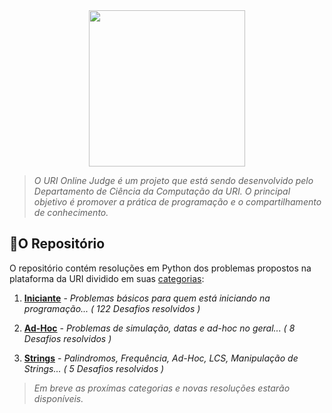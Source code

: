 <div align="center">
    <a href="https://www.urionlinejudge.com.br/judge/en/login">
        <img src="https://res.cloudinary.com/mts-cloud/image/upload/v1571330939/uri-judge/logo-uri_sjvujf.png" width="250px" />
    </a>
</div>

> _O URI Online Judge é um projeto que está sendo desenvolvido pelo Departamento de Ciência da Computação da URI. O principal objetivo é promover a prática de programação e o compartilhamento de conhecimento._

## 📁O Repositório
O repositório contém resoluções em Python dos problemas propostos na plataforma da URI dividido em suas [categorias](https://www.urionlinejudge.com.br/judge/pt/categories):

1. [**Iniciante**](./categorias/iniciante) - _Problemas básicos para quem está iniciando na programação...  ( 122 Desafios resolvidos )_

2. [**Ad-Hoc**](./categorias/ad-hoc) - _Problemas de simulação, datas e ad-hoc no geral... ( 8 Desafios resolvidos )_

3. [**Strings**](./categorias/strings) - _Palindromos, Frequência, Ad-Hoc, LCS, Manipulação de Strings... ( 5 Desafios resolvidos )_

>_Em breve as proxímas categorias e novas resoluções estarão disponíveis._
